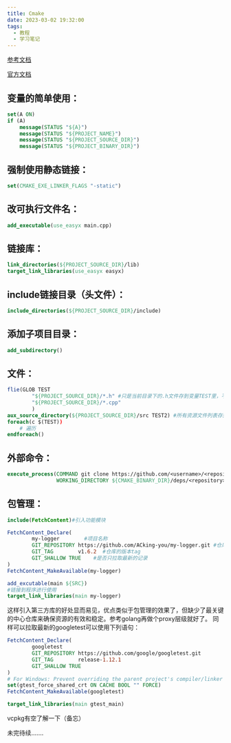 ```yaml
---
title: Cmake
date: 2023-03-02 19:32:00
tags:
  - 教程
  - 学习笔记
---
```


<a href="https://juejin.cn/post/7184793007302901820" target="_blank" >参考文档</a>

<a href="https://cmake.org/cmake/help/latest/" target="_blank" >官方文档</a>

## 变量的简单使用：

```cmake
set(A ON)
if (A)
    message(STATUS "${A}")
    message(STATUS "${PROJECT_NAME}")
    message(STATUS "${PROJECT_SOURCE_DIR}")
    message(STATUS "${PROJECT_BINARY_DIR}")
```

## 强制使用静态链接：

```cmake
set(CMAKE_EXE_LINKER_FLAGS "-static")
```

## 改可执行文件名：

```cmake
add_executable(use_easyx main.cpp)
```

## 链接库：

```cmake
link_directories(${PROJECT_SOURCE_DIR}/lib)
target_link_libraries(use_easyx easyx)
```

## include链接目录（头文件）：

```cmake
include_directories(${PROJECT_SOURCE_DIR}/include)
```

## 添加子项目目录：

```cmake
add_subdirectory()
```

## 文件：

```cmake
flie(GLOB TEST
        "${PROJECT_SOURCE_DIR}/*.h" #只是当前目录下的.h文件存到变量TEST里，不会递归查找
        "${PROJECT_SOURCE_DIR}/*.cpp"
        )
aux_source_directory(${PROJECT_SOURCE_DIR}/src TEST2) #所有资源文件列表存到TEST2里面
foreach(c $(TEST))
    # 遍历
endforeach()
```

## 外部命令：

```cmake
execute_process(COMMAND git clone https://github.com/<username>/<repository>.git
                WORKING_DIRECTORY ${CMAKE_BINARY_DIR}/deps/<repository>)
```

## 包管理：

```cmake
include(FetchContent)#引入功能模块

FetchContent_Declare(
        my-logger  		 #项目名称
        GIT_REPOSITORY https://github.com/ACking-you/my-logger.git #仓库地址
        GIT_TAG        v1.6.2  #仓库的版本tag
        GIT_SHALLOW TRUE    #是否只拉取最新的记录
)
FetchContent_MakeAvailable(my-logger)

add_excutable(main ${SRC})
#链接到程序进行使用
target_link_libraries(main my-logger)
```

这样引入第三方库的好处显而易见，优点类似于包管理的效果了，但缺少了最关键的中心仓库来确保资源的有效和稳定。参考golang再做个proxy层级就好了。 同样可以拉取最新的googletest可以使用下列语句：

```cmake
FetchContent_Declare(
        googletest
        GIT_REPOSITORY https://github.com/google/googletest.git
        GIT_TAG        release-1.12.1
        GIT_SHALLOW TRUE
)
# For Windows: Prevent overriding the parent project's compiler/linker settings
set(gtest_force_shared_crt ON CACHE BOOL "" FORCE)
FetchContent_MakeAvailable(googletest)

target_link_libraries(main gtest_main)
```

vcpkg有空了解一下（备忘）

未完待续.......

